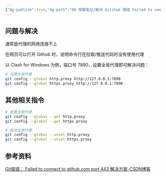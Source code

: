 ```yaml
---
{"dg-publish":true,"dg-path":"08 零散笔记/解决 Gitihub 报错 Failed to connect to github.com port 443.md","permalink":"/08 零散笔记/解决 Gitihub 报错 Failed to connect to github.com port 443/","created":"2024-08-20","updated":"2024-08-20"}
---
```



## 问题与解决

通常是代理的网络连接不上

在网页可以打开 Github 时，说明命令行在拉取/推送代码时没有使用代理

以 Clash for Windows 为例，端口号 7890，设置全局代理即可解决问题：

```bash
# 设置全局代理
git config --global http.proxy http://127.0.0.1:7890 
git config --global https.proxy http://127.0.0.1:7890
```

## 其他相关指令

```bash
# 查看全局代理
git config --global --get http.proxy
git config --global --get https.proxy
```

```bash
# 取消全局代理
git config --global --unset http.proxy
git config --global --unset https.proxy
```

## 参考资料

[Git报错： Failed to connect to github.com port 443 解决方案-CSDN博客](https://blog.csdn.net/zpf1813763637/article/details/128340109)